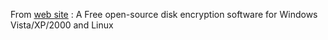From [web site](http://www.truecrypt.org) : A Free open-source disk encryption software for Windows Vista/XP/2000 and Linux